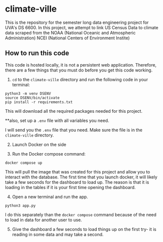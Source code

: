 # climate-ville

This is the repository for the semester long data engineering project for UVA's DS 6600. In this project, we attempt to link US Census Data to climate data scraped from the NOAA (National Oceanic and Atmospheric Administration) NCEI (National Centers of Environment Instite)

## How to run this code

This code is hosted locally, it is not a persistent web application. Therefore, there are a few things that you must do before you get this code working.

1. `cd` to the `climate-ville` directory and run the following code in your terminal:

```
python3 -m venv DSENV
source DSENV/bin/activate
pip install -r requirements.txt
```

This will download all the required packages needed for this project.

\*\*also, set up a `.env` file with all variables you need.

I will send you the `.env` file that you need. Make sure the file is in the `climate-ville` directory.

2. Launch Docker on the side

3. Run the Docker compose command:

```
docker compose up
```

This will pull the image that was created for this project and allow you to interact with the database. The first time that you launch docker, it will likely take a few seconds for the dashboard to load up. The reason is that it is loading in the tables if it is your first time opening the dashboard.

4. Open a new terminal and run the app.

```
python3 app.py
```

I do this separately than the `docker compose` command because of the need to load in data for another user to use.

5. Give the dashboard a few seconds to load things up on the first try- it is reading in some data and may take a second.

